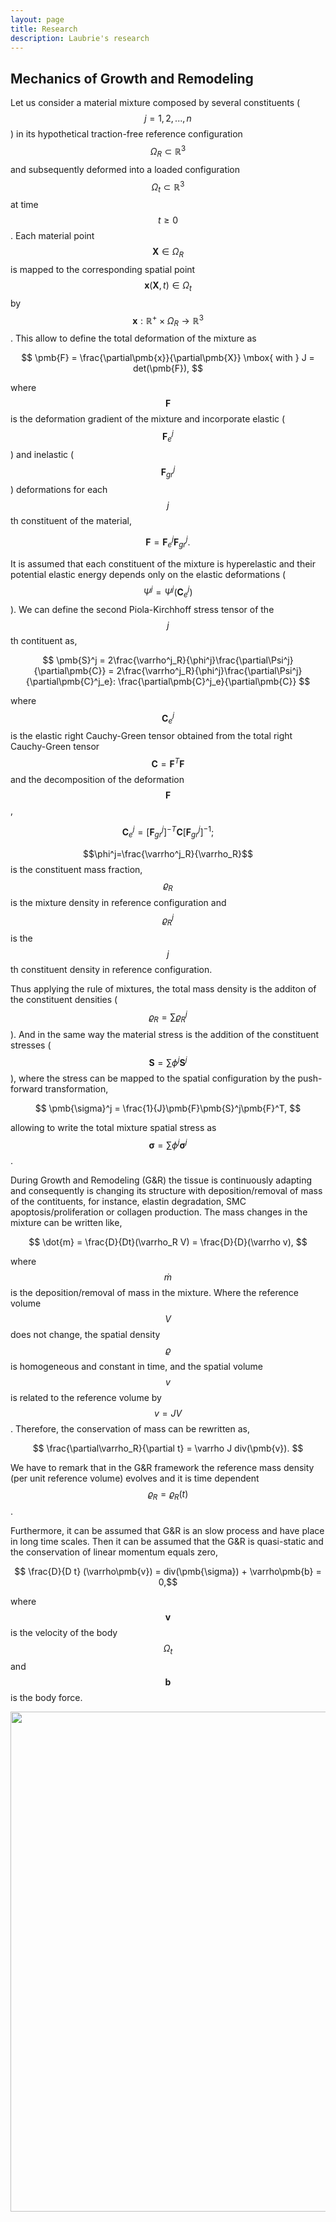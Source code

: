 ```yaml
---
layout: page
title: Research
description: Laubrie's research
---
```


## Mechanics of Growth and Remodeling
Let us consider a material mixture composed by several constituents ($$j=1,2,...,n$$) in its hypothetical traction-free reference configuration $$\Omega_R\subset\mathbb{R}^3$$ and subsequently deformed into a loaded configuration $$\Omega_t\subset\mathbb{R}^3$$ at time $$t\geq0$$. Each material point $$\pmb{X}\in\Omega_R$$ is mapped to the corresponding spatial point $$\pmb{x}(\pmb{X},t)\in\Omega_t$$ by $$\pmb{x}:\mathbb{R}^{+}\times\Omega_R\rightarrow\mathbb{R}^3$$. This allow to define the total deformation of the mixture as

$$ \pmb{F} = \frac{\partial\pmb{x}}{\partial\pmb{X}} \mbox{ with } 
J = det(\pmb{F}), $$

where $$\pmb{F}$$ is the deformation gradient of the mixture and incorporate elastic ($$\pmb{F}^j_e$$) and inelastic ($$\pmb{F}^j_{gr}$$) deformations for each $$j$$th constituent of the material,

$$ \pmb{F} = \pmb{F}^j_{e} \pmb{F}^j_{gr}. $$

It is assumed that each constituent of the mixture is hyperelastic and their potential elastic energy depends only on the elastic deformations ($$\Psi^j=\Psi^j(\pmb{C}^j_e)$$). We can define the second Piola-Kirchhoff stress tensor of the $$j$$th contituent as,

$$ \pmb{S}^j = 2\frac{\varrho^j_R}{\phi^j}\frac{\partial\Psi^j}{\partial\pmb{C}} = 
2\frac{\varrho^j_R}{\phi^j}\frac{\partial\Psi^j}{\partial\pmb{C}^j_e}:
\frac{\partial\pmb{C}^j_e}{\partial\pmb{C}} $$

where $$\pmb{C}^j_e$$ is the elastic right Cauchy-Green tensor obtained from the total right Cauchy-Green tensor $$\pmb{C}=\pmb{F}^T\pmb{F}$$ and the decomposition of the deformation $$\pmb{F}$$,

$$ \pmb{C}^j_e = [\pmb{F}^j_{gr}]^{-T} \pmb{C} [\pmb{F}^j_{gr}]^{-1}; $$

$$\phi^j=\frac{\varrho^j_R}{\varrho_R}$$ is the constituent mass fraction, $$\varrho_R$$ is the mixture density in reference configuration and $$\varrho^j_R$$ is the $$j$$th constituent density in reference configuration.

Thus applying the rule of mixtures, the total mass density is the additon of the constituent densities ($$\varrho_R=\sum\varrho^j_R$$). And in the same way the material stress is the addition of the constituent stresses ($$\pmb{S}=\sum\phi^j\pmb{S}^j$$), where the stress can be mapped to the spatial configuration by the push-forward transformation,

$$ \pmb{\sigma}^j = \frac{1}{J}\pmb{F}\pmb{S}^j\pmb{F}^T, $$

allowing to write the total mixture spatial stress as $$\pmb{\sigma}=\sum\phi^j\pmb{\sigma}^j$$.

During Growth and Remodeling (G&R) the tissue is continuously adapting and consequently is changing its structure with deposition/removal of mass of the contituents, for instance, elastin degradation, SMC apoptosis/proliferation or collagen production. The mass changes in the mixture can be written like,

$$ \dot{m} = \frac{D}{Dt}(\varrho_R V) = \frac{D}{D}(\varrho v), $$

where $$\dot{m}$$ is the deposition/removal of mass in the mixture. Where the reference volume $$V$$ does not change, the spatial density $$\varrho$$ is homogeneous and constant in time, and the spatial volume $$v$$ is related to the reference volume by $$v=JV$$. Therefore, the conservation of mass can be rewritten as,

$$ \frac{\partial\varrho_R}{\partial t} = \varrho J div(\pmb{v}). $$

We have to remark that in the G&R framework the reference mass density (per unit reference volume) evolves and it is time dependent $$\varrho_R=\varrho_R(t)$$.

Furthermore, it can be assumed that G&R is an slow process and have place in long time scales. Then it can be assumed that the G&R is quasi-static and the conservation of linear momentum equals zero,

$$ \frac{D}{D t} (\varrho\pmb{v}) = div(\pmb{\sigma}) + \varrho\pmb{b} = 0,$$

where $$\pmb{v}$$ is the velocity of the body $$\Omega_t$$ and $$\pmb{b}$$ is the body force.

<img src="{{ site.baseurl }}/images/constrained_mixture.png" style="width: 800px;"/>
